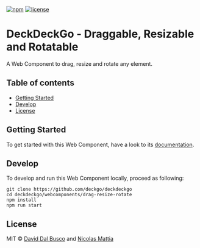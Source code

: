 [![npm][npm-badge]][npm-badge-url]
[![license][npm-license]][npm-license-url]

[npm-badge]: https://img.shields.io/npm/v/@deckdeckgo/drag-resize-rotate
[npm-badge-url]: https://www.npmjs.com/package/@deckdeckgo/drag-resize-rotate
[npm-license]: https://img.shields.io/npm/l/@deckdeckgo/drag-resize-rotate
[npm-license-url]: https://github.com/deckgo/deckdeckgo/blob/master/webcomponents/drag-resize-rotate/LICENSE

# DeckDeckGo - Draggable, Resizable and Rotatable

A Web Component to drag, resize and rotate any element.

## Table of contents

- [Getting Started](#getting-started)
- [Develop](#develop)
- [License](#license)

## Getting Started

To get started with this Web Component, have a look to its [documentation](https://docs.deckdeckgo.com/components/drr).

## Develop

To develop and run this Web Component locally, proceed as following:

```
git clone https://github.com/deckgo/deckdeckgo
cd deckdeckgo/webcomponents/drag-resize-rotate
npm install
npm run start
```

## License

MIT © [David Dal Busco](mailto:david.dalbusco@outlook.com) and [Nicolas Mattia](mailto:nicolas@nmattia.com)

[deckdeckgo]: https://deckdeckgo.com
